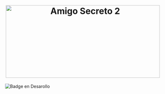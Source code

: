 <h1 align="center"> <img width="500" height="236" alt="Amigo Secreto 2" src="https://github.com/user-attachments/assets/d77abc77-c8fd-437f-92fa-714af84942f6" /> </h1>

![Badge en Desarollo](https://img.shields.io/badge/STATUS-EN%20DESAROLLO-green)



